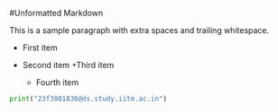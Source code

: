 #Unformatted Markdown

This is a sample paragraph with extra spaces and trailing whitespace.

- First item
- Second item
  +Third item


    *    Fourth item

```py
print("23f3001836@ds.study.iitm.ac.in")

```
